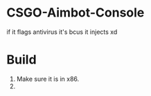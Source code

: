 # CSGO-Aimbot-Console
if it flags antivirus it's bcus it injects xd

# Build
1. Make sure it is in x86.
2. 
